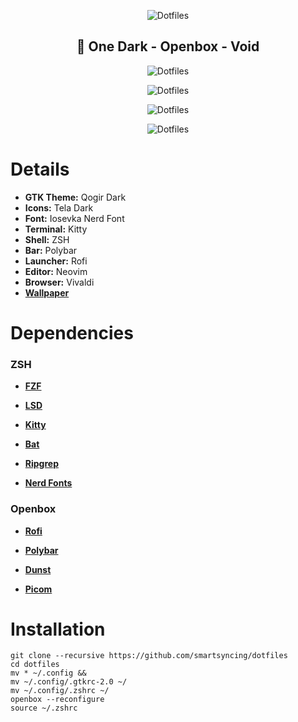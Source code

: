 <p align="center">
  <img src="https://raw.githubusercontent.com/smartsyncing/dotfiles/main/assets/dots.png" alt="Dotfiles"/>
</p>

<h2 align=center>🐧 One Dark - Openbox - Void</h2>

<p align="center">
  <img src="https://raw.githubusercontent.com/smartsyncing/dotfiles/main/assets/blank.png" alt="Dotfiles"/>
</p>
<p align="center">
  <img src="https://raw.githubusercontent.com/smartsyncing/dotfiles/main/assets/rofi.png" alt="Dotfiles"/>
</p>
<p align="center">
  <img src="https://raw.githubusercontent.com/smartsyncing/dotfiles/main/assets/openbox1.png" alt="Dotfiles"/>
</p>
<p align="center">
  <img src="https://raw.githubusercontent.com/smartsyncing/dotfiles/main/assets/openbox2.png" alt="Dotfiles"/>
</p>

# Details 
* <b>GTK Theme:</b> Qogir Dark
* <b>Icons:</b> Tela Dark
* <b> Font:</b> Iosevka Nerd Font
* <b>Terminal:</b> Kitty
* <b>Shell:</b> ZSH
* <b>Bar:</b> Polybar
* <b>Launcher:</b> Rofi
* <b>Editor:</b> Neovim
* <b>Browser:</b> Vivaldi
* <b>[Wallpaper](https://cdna.artstation.com/p/assets/images/images/009/538/556/4k/inaki-andonegi-castle-in-the-sky.jpg)</b>

# Dependencies

### ZSH 

* <b>[FZF](https://github.com/junegunn/fzf)</b>

* <b>[LSD](https://github.com/Peltoche/lsd)</b>

* <b>[Kitty](https://github.com/kovidgoyal/kitty)</b>

* <b>[Bat](https://github.com/sharkdp/bat)</b></b>

* <b>[Ripgrep](https://github.com/BurntSushi/ripgrep)</b></b>

* <b>[Nerd Fonts](https://nerdfonts.com)</b></b>

### Openbox

* <b>[Rofi](https://github.com/davatorium/rofi)</b>

* <b>[Polybar](https://github.com/polybar/polybar)</b>

* <b>[Dunst](https://github.com/dunst-project/dunst)</b>

* <b>[Picom](https://github.com/ibhagwan/picom)</b>

# Installation

```
git clone --recursive https://github.com/smartsyncing/dotfiles
cd dotfiles
mv * ~/.config &&
mv ~/.config/.gtkrc-2.0 ~/
mv ~/.config/.zshrc ~/
openbox --reconfigure
source ~/.zshrc
```
